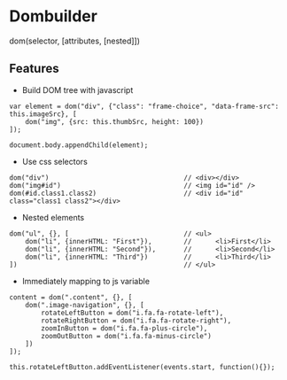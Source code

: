 Dombuilder
=========

dom(selector, [attributes, [nested]])

Features
------

  - Build DOM tree with javascript
  
```
var element = dom("div", {"class": "frame-choice", "data-frame-src": this.imageSrc}, [
    dom("img", {src: this.thumbSrc, height: 100})
]);

document.body.appendChild(element);
```

  - Use css selectors
 
```
dom("div")                                  // <div></div>
dom("img#id")                               // <img id="id" />
dom(#id.class1.class2)                      // <div id="id" class="class1 class2"></div>
```

  - Nested elements

```
dom("ul", {}, [                             // <ul>
    dom("li", {innerHTML: "First"}),        //      <li>First</li>
    dom("li", {innerHTML: "Second"}),       //      <li>Second</li>
    dom("li", {innerHTML: "Third"})         //      <li>Third</li>
])                                          // </ul>
``` 

  - Immediately mapping to js variable

```
content = dom(".content", {}, [
    dom(".image-navigation", {}, [
        rotateLeftButton = dom("i.fa.fa-rotate-left"),
        rotateRightButton = dom("i.fa.fa-rotate-right"),
        zoomInButton = dom("i.fa.fa-plus-circle"),
        zoomOutButton = dom("i.fa.fa-minus-circle")
    ])
]);

this.rotateLeftButton.addEventListener(events.start, function(){});

```   